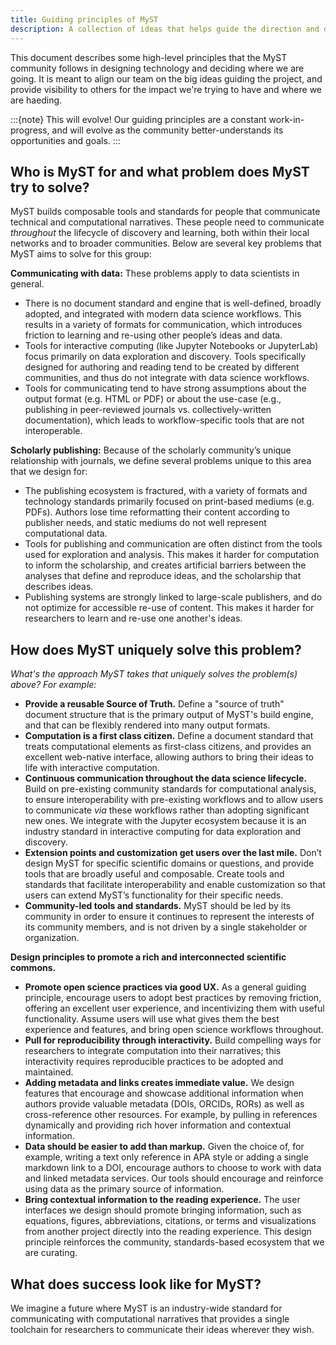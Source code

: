 ```yaml
---
title: Guiding principles of MyST
description: A collection of ideas that helps guide the direction and decisions of the MyST ecosystem of tools.
---
```


This document describes some high-level principles that the MyST community follows in designing technology and deciding where we are going.
It is meant to align our team on the big ideas guiding the project, and provide visibility to others for the impact we're trying to have and where we are haeding.


:::{note} This will evolve!
Our guiding principles are a constant work-in-progress, and will evolve as the community better-understands its opportunities and goals.
:::

## Who is MyST for and what problem does MyST try to solve? 

MyST builds composable tools and standards for people that communicate technical and computational narratives. These people need to communicate _throughout_ the lifecycle of discovery and learning, both within their local networks and to broader communities. Below are several key problems that MyST aims to solve for this group:

**Communicating with data:** These problems apply to data scientists in general.

- There is no document standard and engine that is well-defined, broadly adopted, and integrated with modern data science workflows. This results in a variety of formats for communication, which introduces friction to learning and re-using other people’s ideas and data.
- Tools for interactive computing (like Jupyter Notebooks or JupyterLab) focus primarily on data exploration and discovery. Tools specifically designed for authoring and reading tend to be created by different communities, and thus do not integrate with data science workflows. 
- Tools for communicating tend to have strong assumptions about the output format (e.g. HTML or PDF) or about the use-case (e.g., publishing in peer-reviewed journals vs. collectively-written documentation), which leads to workflow-specific tools that are not interoperable.

**Scholarly publishing:** Because of the scholarly community’s unique relationship with journals, we define several problems unique to this area that we design for:

- The publishing ecosystem is fractured, with a variety of formats and technology standards primarily focused on print-based mediums (e.g. PDFs). Authors lose time reformatting their content according to publisher needs, and static mediums do not well represent computational data.
- Tools for publishing and communication are often distinct from the tools used for exploration and analysis. This makes it harder for computation to inform the scholarship, and creates artificial barriers between the analyses that define and reproduce ideas, and the scholarship that describes ideas.
- Publishing systems are strongly linked to large-scale publishers, and do not optimize for accessible re-use of content. This makes it harder for researchers to learn and re-use one another's ideas.


## How does MyST uniquely solve this problem?

_What's the approach MyST takes that uniquely solves the problem(s) above? For example:_

- **Provide a reusable Source of Truth.** Define a "source of truth" document structure that is the primary output of MyST's build engine, and that can be flexibly rendered into many output formats.
- **Computation is a first class citizen.** Define a document standard that treats computational elements as first-class citizens, and provides an excellent web-native interface, allowing authors to bring their ideas to life with interactive computation.
- **Continuous communication throughout the data science lifecycle.** Build on pre-existing community standards for computational analysis, to ensure interoperability with pre-existing workflows and to allow users to communicate _via_ these workflows rather than adopting significant new ones. We integrate with the Jupyter ecosystem because it is an industry standard in interactive computing for data exploration and discovery. 
- **Extension points and customization get users over the last mile.** Don’t design MyST for specific scientific domains or questions, and provide tools that are broadly useful and composable. Create tools and standards that facilitate interoperability and enable customization so that users can extend MyST’s functionality for their specific needs.
- **Community-led tools and standards.** MyST should be led by its community in order to ensure it continues to represent the interests of its community members, and is not driven by a single stakeholder or organization.

**Design principles to promote a rich and interconnected scientific commons.**

- **Promote open science practices via good UX.** As a general guiding principle, encourage users to adopt best practices by removing friction, offering an excellent user experience, and incentivizing them with useful functionality. Assume users will use what gives them the best experience and features, and bring open science workflows throughout.
- **Pull for reproducibility through interactivity.** Build compelling ways for researchers to integrate computation into their narratives; this interactivity requires reproducible practices to be adopted and maintained.
- **Adding metadata and links creates immediate value.** We design features that encourage and showcase additional information when authors provide valuable metadata (DOIs, ORCIDs, RORs) as well as cross-reference other resources. For example, by pulling in references dynamically and providing rich hover information and contextual information.
- **Data should be easier to add than markup.** Given the choice of, for example, writing a text only reference in APA style or adding a single markdown link to a DOI, encourage authors to choose to work with data and linked metadata services. Our tools should encourage and reinforce using data as the primary source of information.
- **Bring contextual information to the reading experience.** The user interfaces we design should promote bringing information, such as equations, figures, abbreviations, citations, or terms and visualizations from another project directly into the reading experience. This design principle reinforces the community, standards-based ecosystem that we are curating.

## What does success look like for MyST?

We imagine a future where MyST is an industry-wide standard for communicating with computational narratives that provides a single toolchain for researchers to communicate their ideas wherever they wish.
